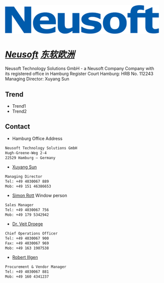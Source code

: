 # [![Neusoft](./assets/img/Neusoft.svg "Home-solutions") ](https://neusoft.de/solutions)

# ***[Neusoft](https://neusoft.de/solutions/Intelligent-Cockpit-System "Cockpit-System")  [东软欧洲](https://neusoft.de/cockpit/#:~:text=Reference%20cases-,eCockpit,-System "eCockpit-System")***

Neusoft Technology Solutions GmbH - a Neusoft Company
Company with its registered office in Hamburg
Register Court Hamburg: HRB No. 112243
Managing Director: Xuyang Sun

## Trend
- Trend1
- Trend2

## Contact
- Hamburg Office Address
```
Neusoft Technology Solutions GmbH
Hugh-Greene-Weg 2-4
22529 Hamburg – Germany
```
- [Xuyang Sun](mailto:xuyang.sun@de.neusoft.com) 
```
Managing Director
Tel: +49 4030067 889
Mob: +49 151 46386653
```
- [Simon Rott](mailto:simon.rott@de.neusoft.com)  Window person
```
Sales Manager
Tel: +49 4030067 756
Mob: +49 179 5342942
```
- [Dr. Veit Droege](mailto:viet.droege@de.neusoft.com) 
```
Chief Operations Officer
Tel: +49 4030067 900
Fax: +49 4030067 969
Mob: +49 163 1907538
```
- [Robert Illgen](mailto:robert.illgen@de.neusoft.com) 
```
Procurement & Vendor Manager
Tel: +49 4030067 881
Mob: +49 160 4341237
```